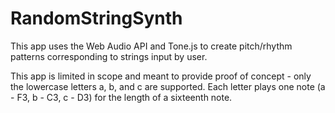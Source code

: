 # RandomStringSynth

This app uses the Web Audio API and Tone.js to create pitch/rhythm patterns corresponding to strings input by user.

This app is limited in scope and meant to provide proof of concept - only the lowercase letters a, b, and c are supported. Each letter plays one note (a - F3, b - C3, c - D3) for the length of a sixteenth note.
 

